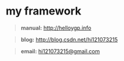 my framework
=====================
> **manual:** http://helloygp.info

> **blog:**  http://blog.csdn.net/hi121073215

> **email:**  hi121073215@gmail.com
